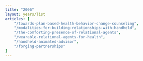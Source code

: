 ```yaml
---
title: "2006"
layout: years/list
articles: [
    "/towards-plan-based-health-behavior-change-counseling",
    "/modalities-for-building-relationships-with-handheld",
    "/the-comforting-presence-of-relational-agents",
    "/wearable-relational-agents-for-health",
    "/handheld-animated-advisor",
    "/forging-partnerships"
]
---
```

